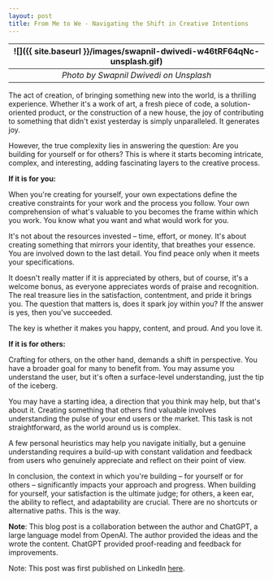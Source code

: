 ```yaml
---
layout: post
title: From Me to We - Navigating the Shift in Creative Intentions
---
```


| ![]({{ site.baseurl }}/images/swapnil-dwivedi-w46tRF64qNc-unsplash.gif) |
| :---------------------------------------------------------------------: |
|                 _Photo by Swapnil Dwivedi on Unsplash_                  |

The act of creation, of bringing something new into the world, is a thrilling experience. Whether it's a work of art, a fresh piece of code, a solution-oriented product, or the construction of a new house, the joy of contributing to something that didn't exist yesterday is simply unparalleled. It generates joy.

However, the true complexity lies in answering the question: Are you building for yourself or for others? This is where it starts becoming intricate, complex, and interesting, adding fascinating layers to the creative process.

**If it is for you:**

When you're creating for yourself, your own expectations define the creative constraints for your work and the process you follow. Your own comprehension of what's valuable to you becomes the frame within which you work. You know what you want and what would work for you.

It's not about the resources invested – time, effort, or money. It's about creating something that mirrors your identity, that breathes your essence. You are involved down to the last detail. You find peace only when it meets your specifications.

It doesn't really matter if it is appreciated by others, but of course, it's a welcome bonus, as everyone appreciates words of praise and recognition. The real treasure lies in the satisfaction, contentment, and pride it brings you. The question that matters is, does it spark joy within you? If the answer is yes, then you've succeeded.

The key is whether it makes you happy, content, and proud. And you love it.

**If it is for others:**

Crafting for others, on the other hand, demands a shift in perspective. You have a broader goal for many to benefit from. You may assume you understand the user, but it's often a surface-level understanding, just the tip of the iceberg.

You may have a starting idea, a direction that you think may help, but that's about it. Creating something that others find valuable involves understanding the pulse of your end users or the market. This task is not straightforward, as the world around us is complex.

A few personal heuristics may help you navigate initially, but a genuine understanding requires a build-up with constant validation and feedback from users who genuinely appreciate and reflect on their point of view.

In conclusion, the context in which you're building – for yourself or for others – significantly impacts your approach and progress. When building for yourself, your satisfaction is the ultimate judge; for others, a keen ear, the ability to reflect, and adaptability are crucial. There are no shortcuts or alternative paths. This is the way.

**Note**: This blog post is a collaboration between the author and ChatGPT, a large language model from OpenAI. The author provided the ideas and the wrote the content. ChatGPT provided proof-reading and feedback for improvements.

Note: This post was first published on LinkedIn [here](https://www.linkedin.com/pulse/from-me-we-navigating-shift-creative-intentions-mohit-mehta/).
